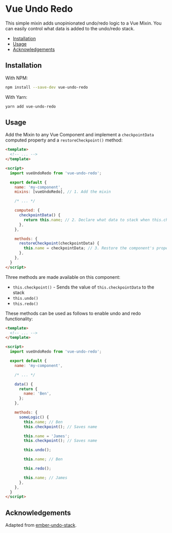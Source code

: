 Vue Undo Redo
======

This simple mixin adds unopinionated undo/redo logic to a Vue Mixin. You can easily control what data is added to the undo/redo stack.

- [Installation](#installation)
- [Usage](#usage)
- [Acknowledgements](#acknowledgements)

## Installation

With NPM:

```sh
npm install --save-dev vue-undo-redo
```

With Yarn:

```sh
yarn add vue-undo-redo
```

## Usage

Add the Mixin to any Vue Component and implement a `checkpointData` computed property and a `restoreCheckpoint()` method:

```html
<template>
  <!-- ... -->
</template>

<script>
  import vueUndoRedo from 'vue-undo-redo';

  export default {
    name: 'my-component',
    mixins: [vueUndoRedo], // 1. Add the mixin

    /* ... */

    computed: {
      checkpointData() {
        return this.name; // 2. Declare what data to stack when this.checkpoint() is called
      },
    },

    methods: {
      restoreCheckpoint(checkpointData) {
        this.name = checkpointData; // 3. Restore the component's properties given the to-be-restored checkpoint's data
      },
    },
  }
</script>
```

Three methods are made available on this component:

- `this.checkpoint()` - Sends the value of `this.checkpointData` to the stack
- `this.undo()`
- `this.redo()`

These methods can be used as follows to enable undo and redo functionality:

```html
<template>
  <!-- ... -->
</template>

<script>
  import vueUndoRedo from 'vue-undo-redo';

  export default {
    name: 'my-component',

    /* ... */

    data() {
      return {
        name: 'Ben',
      };
    },

    methods: {
      someLogic() {
        this.name; // Ben
        this.checkpoint(); // Saves name

        this.name = 'James';
        this.checkpoint(); // Saves name

        this.undo();

        this.name; // Ben

        this.redo();

        this.name; // James
      },
    },
  }
</script>
```

## Acknowledgements

Adapted from [ember-undo-stack](https://github.com/intercom/ember-undo-stack/blob/master/addon/undo-stack.js).
